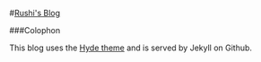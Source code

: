 #[Rushi's Blog](www.rshah.io/blog/)

###Colophon

This blog uses the [Hyde theme](github.com/poole/hyde) and is served by Jekyll on Github. 